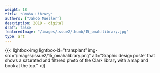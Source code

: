 ```yaml
---
weight: 18
title: "Omaha Library"
authors: ["Jakob Mueller"]
description: 2019 - digital 
draft: false
featuredImage: "/images/issue2/thumb/15_omahalibrary.jpg"
type: art
---
```


{{< lightbox-img lightbox-id="transplant" img-src="/images/issue2/15_omahalibrary.png" alt="Graphic design poster that shows a saturated and filtered photo of the Clark library with a map and book at the top." >}}